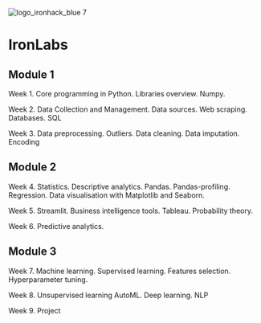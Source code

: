 ![logo_ironhack_blue 7](https://user-images.githubusercontent.com/23629340/40541063-a07a0a8a-601a-11e8-91b5-2f13e4e6b441.png)

# IronLabs

## Module 1

Week 1. Core programming in Python. Libraries overview. Numpy. 

Week 2. Data Collection and Management. Data sources. Web scraping. Databases. SQL

Week 3. Data preprocessing. Outliers. Data cleaning. Data imputation. Encoding


## Module 2

Week 4. Statistics. Descriptive analytics. Pandas. Pandas-profiling. Regression. Data visualisation with Matplotlib and Seaborn.

Week 5. Streamlit. Business intelligence tools. Tableau. Probability theory. 

Week 6. Predictive analytics.


## Module 3

Week 7. Machine learning. Supervised learning. Features selection. Hyperparameter tuning. 

Week 8. Unsupervised learning AutoML. Deep learning. NLP

Week 9. Project

